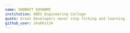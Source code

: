 ```yaml
---
name: SHOBHIT GOSWAMI
institution: ABES Engineering College 
quote: Great Developers never stop forking and learning
github_user: shobhit24
---
```

